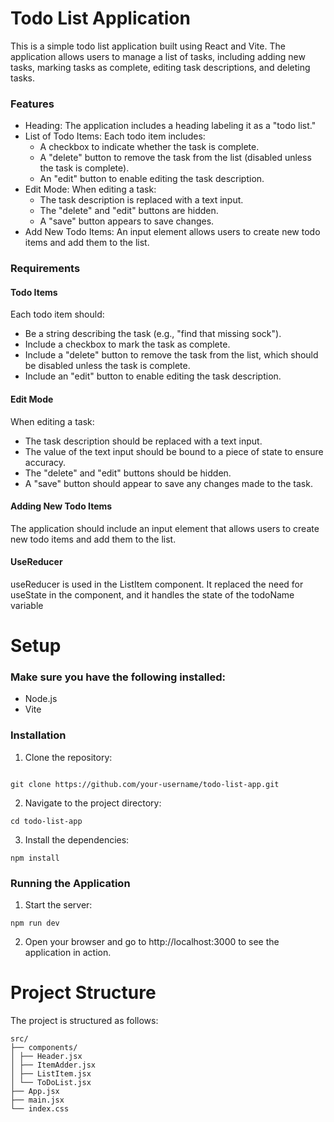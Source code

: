 # Todo List Application

This is a simple todo list application built using React and Vite. The application allows users to manage a list of tasks, including adding new tasks, marking tasks as complete, editing task descriptions, and deleting tasks.

### Features

- Heading: The application includes a heading labeling it as a "todo list."
- List of Todo Items: Each todo item includes:
  - A checkbox to indicate whether the task is complete.
  - A "delete" button to remove the task from the list (disabled unless the task is complete).
  - An "edit" button to enable editing the task description.
- Edit Mode: When editing a task:
  - The task description is replaced with a text input.
  - The "delete" and "edit" buttons are hidden.
  - A "save" button appears to save changes.
- Add New Todo Items: An input element allows users to create new todo items and add them to the list.

### Requirements

#### Todo Items

Each todo item should:

- Be a string describing the task (e.g., "find that missing sock").
- Include a checkbox to mark the task as complete.
- Include a "delete" button to remove the task from the list, which should be disabled unless the task is complete.
- Include an "edit" button to enable editing the task description.

#### Edit Mode

When editing a task:

- The task description should be replaced with a text input.
- The value of the text input should be bound to a piece of state to ensure accuracy.
- The "delete" and "edit" buttons should be hidden.
- A "save" button should appear to save any changes made to the task.

#### Adding New Todo Items

The application should include an input element that allows users to create new todo items and add them to the list.

#### UseReducer

useReducer is used in the ListItem component. It replaced the need for useState in the component, and it handles the state of the todoName variable

# Setup

### Make sure you have the following installed:

- Node.js
- Vite

### Installation

1. Clone the repository:

```shell

git clone https://github.com/your-username/todo-list-app.git
```

2. Navigate to the project directory:

```shell
cd todo-list-app
```

3. Install the dependencies:

```shell
npm install
```

### Running the Application

1. Start the server:

```shell
npm run dev
```

2. Open your browser and go to http://localhost:3000 to see the application in action.

# Project Structure

The project is structured as follows:

```
src/
├── components/
│ ├── Header.jsx
│ ├── ItemAdder.jsx
│ ├── ListItem.jsx
│ └── ToDoList.jsx
├── App.jsx
├── main.jsx
└── index.css
```
